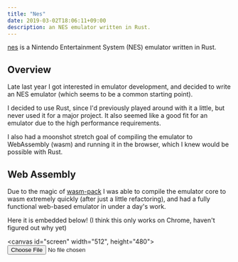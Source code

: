 ```yaml
---
title: "Nes"
date: 2019-03-02T18:06:11+09:00
description: an NES emulator written in Rust.
---
```


[nes](https://github.com/rynorris/nes) is a Nintendo Entertainment System (NES) emulator written in Rust.

Overview
--------

Late last year I got interested in emulator development, and decided to write an NES emulator (which seems to be a common starting point).

I decided to use Rust, since I'd previously played around with it a little, but never used it for a major project.  It also seemed like a good fit for an emulator due to the high performance requirements.

I also had a moonshot stretch goal of compiling the emulator to WebAssembly (wasm) and running it in the browser, which I knew would be possible with Rust.


Web Assembly
------------

Due to the magic of [wasm-pack]() I was able to compile the emulator core to wasm extremely quickly (after just a little refactoring), and had a fully functional web-based emulator in under a day's work.

Here it is embedded below!  (I think this only works on Chrome, haven't figured out why yet)

<canvas id="screen" width="512", height="480"></canvas>
<input type="file" id="rom-selector" onchange="selectRom(this.files)">
<script src="app.js"></script>


